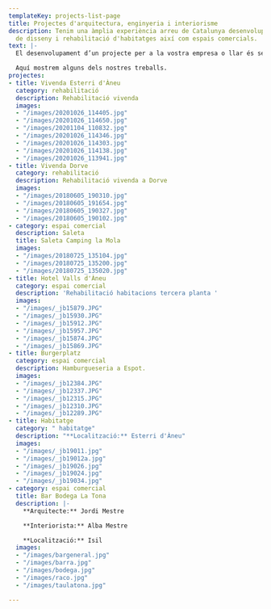 ```yaml
---
templateKey: projects-list-page
title: Projectes d'arquitectura, enginyeria i interiorisme
description: Tenim una àmplia experiència arreu de Catalunya desenvolupant projectes
  de disseny i rehabilitació d'habitatges així com espais comercials.
text: |-
  El desenvolupament d’un projecte per a la vostra empresa o llar és sempre un treball complex. Nosaltres ho gestionem amb eficàcia i rapidesa.

  Aquí mostrem alguns dels nostres treballs.
projectes:
- title: Vivenda Esterri d'Àneu
  category: rehabilitació
  description: Rehabilitació vivenda
  images:
  - "/images/20201026_114405.jpg"
  - "/images/20201026_114650.jpg"
  - "/images/20201104_110832.jpg"
  - "/images/20201026_114346.jpg"
  - "/images/20201026_114303.jpg"
  - "/images/20201026_114138.jpg"
  - "/images/20201026_113941.jpg"
- title: Vivenda Dorve
  category: rehabilitació
  description: Rehabilitació vivenda a Dorve
  images:
  - "/images/20180605_190310.jpg"
  - "/images/20180605_191654.jpg"
  - "/images/20180605_190327.jpg"
  - "/images/20180605_190102.jpg"
- category: espai comercial
  description: Saleta
  title: Saleta Camping la Mola
  images:
  - "/images/20180725_135104.jpg"
  - "/images/20180725_135200.jpg"
  - "/images/20180725_135020.jpg"
- title: Hotel Valls d'Àneu
  category: espai comercial
  description: 'Rehabilitació habitacions tercera planta '
  images:
  - "/images/_jb15879.JPG"
  - "/images/_jb15930.JPG"
  - "/images/_jb15912.JPG"
  - "/images/_jb15957.JPG"
  - "/images/_jb15874.JPG"
  - "/images/_jb15869.JPG"
- title: Burgerplatz
  category: espai comercial
  description: Hamburgueseria a Espot.
  images:
  - "/images/_jb12384.JPG"
  - "/images/_jb12337.JPG"
  - "/images/_jb12315.JPG"
  - "/images/_jb12310.JPG"
  - "/images/_jb12289.JPG"
- title: Habitatge
  category: " habitatge"
  description: "**Localització:** Esterri d'Àneu"
  images:
  - "/images/_jb19011.jpg"
  - "/images/_jb19012a.jpg"
  - "/images/_jb19026.jpg"
  - "/images/_jb19024.jpg"
  - "/images/_jb19034.jpg"
- category: espai comercial
  title: Bar Bodega La Tona
  description: |-
    **Arquitecte:** Jordi Mestre

    **Interiorista:** Alba Mestre

    **Localització:** Isil
  images:
  - "/images/bargeneral.jpg"
  - "/images/barra.jpg"
  - "/images/bodega.jpg"
  - "/images/raco.jpg"
  - "/images/taulatona.jpg"

---
```

